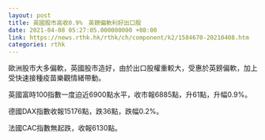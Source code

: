 ```yaml
---
layout: post
title: 英國股市高收0.9%　英鎊偏軟利好出口股
date: 2021-04-08 05:27:05.000000000 +08:00
link: https://news.rthk.hk/rthk/ch/component/k2/1584670-20210408.htm
categories: rthk
---
```


歐洲股市大多偏軟，英國股市造好，由於出口股權重較大，受惠於英鎊偏軟，加上受快速接種疫苗樂觀情緒帶動。

英國富時100指數一度迫近6900點水平，收市報6885點，升61點，升幅0.9%。

德國DAX指數收報15176點，跌36點，跌幅0.2%。

法國CAC指數無起跌，收報6130點。
